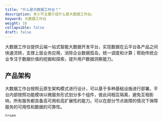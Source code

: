 ```yaml
---
title: "什么是大数据工作台？"
description: 本小节主要介绍什么是大数据工作台。
keyword: 大数据工作台
weight: 10
collapsible: false
draft: false
---
```



大数据工作台提供云端一站式智能大数据开发平台，实现数据在云平台各产品之间快速流转，支撑上层业务应用，消除企业数据孤岛，统一调度和计算；帮助传统企业专注于数据价值的挖掘和探索，提升用户数据洞察能力。

## 产品架构

大数据工作台按照云原生架构模式进行设计，可以基于多种基础设施进行部署。平台内部按照功能模块以微服务形式划分多个组件，彼此间相互隔离，避免互相影响，所有服务都具备高可用和高扩展性的能力。可以在部分节点故障的情况下保障服务的可用性和数据的可靠性。

<img src="/bigdata/dataomnis/_images/intro_structure.png" alt="产品架构" style="zoom:50%;" />


